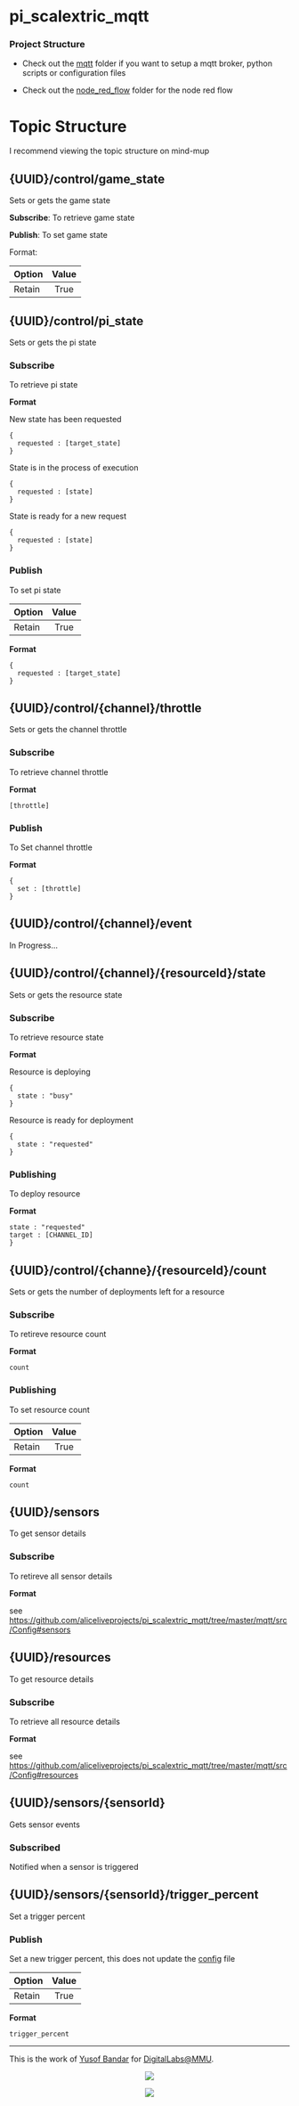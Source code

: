 # pi_scalextric_mqtt

### Project Structure
- Check out the [mqtt](https://github.com/aliceliveprojects/pi_scalextric_mqtt/tree/master/mqtt) folder if you want to setup a mqtt broker, python scripts or configuration files

- Check out the [node_red_flow](https://github.com/aliceliveprojects/pi_scalextric_mqtt/tree/master/node_red_flow) folder for the node red flow



# Topic Structure
 I recommend viewing the topic structure on mind-mup

## {UUID}/control/game_state
Sets or gets the game state

**Subscribe**: To retrieve game state

**Publish**: To set game state

Format:

| Option      | Value  |
| ------------- |:-------------:|
| Retain        | True |


## {UUID}/control/pi_state
Sets or gets the pi state

### Subscribe
To retrieve pi state

**Format**

New state has been requested
```
{
  requested : [target_state]
}
```

State is in the process of execution
```
{
  requested : [state]
}
```


State is ready for a new request
```
{
  requested : [state]
}
```

### Publish
To set pi state

| Option      | Value  |
| ------------- |:-------------:|
| Retain   | True |

**Format**

```
{
  requested : [target_state]
}
```

## {UUID}/control/{channel}/throttle
Sets or gets the channel throttle

### Subscribe
To retrieve channel throttle

**Format**

```
[throttle]
```

### Publish
To Set channel throttle

**Format**

```
{
  set : [throttle]
}
```

## {UUID}/control/{channel}/event
In Progress...

## {UUID}/control/{channel}/{resourceId}/state
Sets or gets the resource state

### Subscribe 
To retrieve resource state

**Format**

Resource is deploying
```
{
  state : "busy"
}
```


Resource is ready for deployment
```
{
  state : "requested"
}
```

### Publishing
To deploy resource

**Format**

```
state : "requested"
target : [CHANNEL_ID]
}
```


## {UUID}/control/{channe}/{resourceId}/count
Sets or gets the number of deployments left for a resource

### Subscribe
To retireve resource count

**Format**

```
count
```

### Publishing
To set resource count

| Option      | Value  |
| ------------- |:-------------:|
| Retain   | True |


**Format**

```
count
````

## {UUID}/sensors
To get sensor details

### Subscribe
To retireve all sensor details

**Format**

see https://github.com/aliceliveprojects/pi_scalextric_mqtt/tree/master/mqtt/src/Config#sensors

## {UUID}/resources
To get resource details

### Subscribe
To retrieve all resource details

**Format**

see https://github.com/aliceliveprojects/pi_scalextric_mqtt/tree/master/mqtt/src/Config#resources


## {UUID}/sensors/{sensorId}
Gets sensor events

### Subscribed
Notified when a sensor is triggered

## {UUID}/sensors/{sensorId}/trigger_percent
Set a trigger percent

### Publish
Set a new trigger percent, this does not update the [config](https://github.com/aliceliveprojects/pi_scalextric_mqtt/tree/master/mqtt/src/Config) file

| Option      | Value  |
| ------------- |:-------------:|
| Retain   | True |


**Format**

```
trigger_percent
```

---

This is the work of [Yusof Bandar](https://github.com/YusofBandar) for [DigitalLabs@MMU](https://digitallabs.mmu.ac.uk/).

<p align="center">
<img align="middle" src="https://trello-attachments.s3.amazonaws.com/5b2caa657bcf194b4d089d48/5b98c7ec64145155e09b5083/d2e189709d3b79aa1222ef6e9b1f3735/DigitalLabsLogo_512x512.png"  />
 </p>
 
 
<p align="center">
<img align="middle" src="https://trello-attachments.s3.amazonaws.com/5b2caa657bcf194b4d089d48/5b98c7ec64145155e09b5083/e5f47675f420face27488d4e5330a48c/logo_mmu.png" />
 </p>

